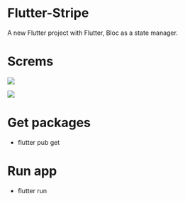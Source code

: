 # Flutter-Stripe

A new Flutter project with Flutter, Bloc as a state manager.

# Screms

![](https://i.ibb.co/KVP0tz7/Screenshot-1642951487.png) 


![](https://i.ibb.co/wZmq1fD/Screenshot-1642951506.png)


# Get packages

- flutter pub get

# Run app

- flutter run

